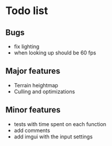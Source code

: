 # Todo list


## Bugs 

- fix lighting
- when looking up should be 60 fps

## Major features

- Terrain heightmap
- Culling and optimizations

## Minor features

- tests with time spent on each function
- add comments
- add imgui with the input settings